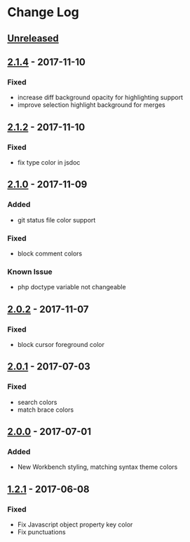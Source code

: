 # Change Log

## [Unreleased]

## [2.1.4] - 2017-11-10
### Fixed
- increase diff background opacity for highlighting support
- improve selection highlight background for merges

## [2.1.2] - 2017-11-10
### Fixed
- fix type color in jsdoc

## [2.1.0] - 2017-11-09
### Added
- git status file color support

### Fixed
- block comment colors

### Known Issue
- php doctype variable not changeable

## [2.0.2] - 2017-11-07
### Fixed
- block cursor foreground color

## [2.0.1] - 2017-07-03
### Fixed
- search colors
- match brace colors

## [2.0.0] - 2017-07-01
### Added
- New Workbench styling, matching syntax theme colors

## [1.2.1] - 2017-06-08
### Fixed
- Fix Javascript object property key color
- Fix punctuations

[Unreleased]: https://github.com/uloco/theme-bluloco-dark/compare/v2.1.4...HEAD
[1.2.1]: https://github.com/uloco/theme-bluloco-dark/compare/v1.2.0...v1.2.1
[2.0.0]: https://github.com/uloco/theme-bluloco-dark/compare/v1.2.1...v2.0.0
[2.0.1]: https://github.com/uloco/theme-bluloco-dark/compare/v2.0.0...v2.0.1
[2.0.2]: https://github.com/uloco/theme-bluloco-dark/compare/v2.0.1...v2.0.2
[2.1.0]: https://github.com/uloco/theme-bluloco-dark/compare/v2.0.2...v2.1.0
[2.1.2]: https://github.com/uloco/theme-bluloco-dark/compare/v2.1.0...v2.1.2
[2.1.4]: https://github.com/uloco/theme-bluloco-dark/compare/v2.1.2...v2.1.4

